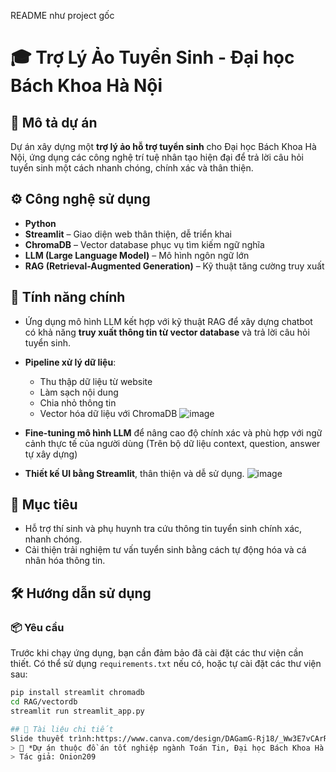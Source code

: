 README như project gốc
# 🎓 Trợ Lý Ảo Tuyển Sinh - Đại học Bách Khoa Hà Nội

## 📌 Mô tả dự án
Dự án xây dựng một **trợ lý ảo hỗ trợ tuyển sinh** cho Đại học Bách Khoa Hà Nội, ứng dụng các công nghệ trí tuệ nhân tạo hiện đại để trả lời câu hỏi tuyển sinh một cách nhanh chóng, chính xác và thân thiện.

## ⚙️ Công nghệ sử dụng
- **Python**
- **Streamlit** – Giao diện web thân thiện, dễ triển khai
- **ChromaDB** – Vector database phục vụ tìm kiếm ngữ nghĩa
- **LLM (Large Language Model)** – Mô hình ngôn ngữ lớn
- **RAG (Retrieval-Augmented Generation)** – Kỹ thuật tăng cường truy xuất

## 🧠 Tính năng chính
- Ứng dụng mô hình LLM kết hợp với kỹ thuật RAG để xây dựng chatbot có khả năng **truy xuất thông tin từ vector database** và trả lời câu hỏi tuyển sinh.
- **Pipeline xử lý dữ liệu**:
  - Thu thập dữ liệu từ website
  - Làm sạch nội dung
  - Chia nhỏ thông tin
  - Vector hóa dữ liệu với ChromaDB
  ![image](https://github.com/user-attachments/assets/f85e49b1-a8e6-4883-b0b5-674530bb96a5)

- **Fine-tuning mô hình LLM** để nâng cao độ chính xác và phù hợp với ngữ cảnh thực tế của người dùng (Trên bộ dữ liệu context, question, answer tự xây dựng)
- **Thiết kế UI bằng Streamlit**, thân thiện và dễ sử dụng.
![image](https://github.com/user-attachments/assets/e9a28cc9-0c8b-437e-9e6b-dc786ced63d4)


## 🚀 Mục tiêu
- Hỗ trợ thí sinh và phụ huynh tra cứu thông tin tuyển sinh chính xác, nhanh chóng.
- Cải thiện trải nghiệm tư vấn tuyển sinh bằng cách tự động hóa và cá nhân hóa thông tin.

## 🛠️ Hướng dẫn sử dụng

### 📦 Yêu cầu
Trước khi chạy ứng dụng, bạn cần đảm bảo đã cài đặt các thư viện cần thiết. Có thể sử dụng `requirements.txt` nếu có, hoặc tự cài đặt các thư viện sau:

```bash
pip install streamlit chromadb
cd RAG/vectordb
streamlit run streamlit_app.py

## 📄 Tài liệu chi tiết
Slide thuyết trình:https://www.canva.com/design/DAGamG-Rj18/_Ww3E7vCArRcXwUCzg5uDg/edit?utm_content=DAGamG-Rj18&utm_campaign=designshare&utm_medium=link2&utm_source=sharebutton
> 📌 *Dự án thuộc đồ án tốt nghiệp ngành Toán Tin, Đại học Bách Khoa Hà Nội.*
> Tác giả: Onion209
